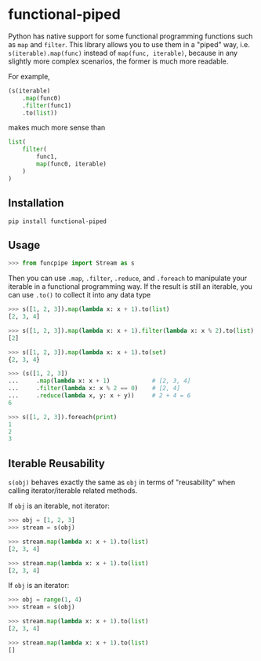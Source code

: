 # functional-piped

Python has native support for some functional programming functions such as `map` and `filter`.
This library allows you to use them in a "piped" way,
i.e. `s(iterable).map(func)` instead of `map(func, iterable)`,
because in any slightly more complex scenarios, the former is much more readable.

For example,

```python
(s(iterable)
    .map(func0)
    .filter(func1)
    .to(list))
```

makes much more sense than

```python
list(
    filter(
        func1,
        map(func0, iterable)
    )
)
```

## Installation

`pip install functional-piped`

## Usage

```python
>>> from funcpipe import Stream as s
```

Then you can use `.map`, `.filter`, `.reduce`, and `.foreach`
to manipulate your iterable in a functional programming way.
If the result is still an iterable, you can use `.to()` to collect it into any data type

```python
>>> s([1, 2, 3]).map(lambda x: x + 1).to(list)
[2, 3, 4]

>>> s([1, 2, 3]).map(lambda x: x + 1).filter(lambda x: x % 2).to(list)
[2]

>>> s([1, 2, 3]).map(lambda x: x + 1).to(set)
{2, 3, 4}

>>> (s([1, 2, 3])
...     .map(lambda x: x + 1)            # [2, 3, 4]
...     .filter(lambda x: x % 2 == 0)    # [2, 4]
...     .reduce(lambda x, y: x + y))     # 2 + 4 = 6
6

>>> s([1, 2, 3]).foreach(print)
1
2
3
```

## Iterable Reusability

`s(obj)` behaves exactly the same as `obj` in terms of "reusability" when calling iterator/iterable
related methods.

If `obj` is an iterable, not iterator:

```python
>>> obj = [1, 2, 3]
>>> stream = s(obj)

>>> stream.map(lambda x: x + 1).to(list)
[2, 3, 4]

>>> stream.map(lambda x: x + 1).to(list)
[2, 3, 4]
```

If `obj` is an iterator:

```python
>>> obj = range(1, 4)
>>> stream = s(obj)

>>> stream.map(lambda x: x + 1).to(list)
[2, 3, 4]

>>> stream.map(lambda x: x + 1).to(list)
[]
```




